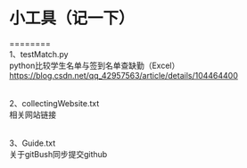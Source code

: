 # 小工具（记一下）


========
<br>1、testMatch.py
<br>python比较学生名单与签到名单查缺勤（Excel）
<br>https://blog.csdn.net/qq_42957563/article/details/104464400

<br>2、collectingWebsite.txt
<br>相关网站链接

<br>3、Guide.txt
<br>关于gitBush同步提交github
